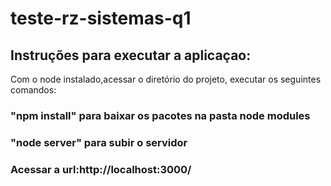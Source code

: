 # teste-rz-sistemas-q1

## Instruções para executar a aplicaçao:
Com o node instalado,acessar o diretório do projeto, executar os seguintes comandos:

### "npm install" para baixar os pacotes na pasta node modules
### "node server" para subir o servidor
### Acessar a url:http://localhost:3000/
